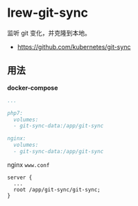 # lrew-git-sync

监听 git 变化，并克隆到本地。

* https://github.com/kubernetes/git-sync

## 用法

**docker-compose**

```yaml
...

php7:
  volumes:
  - git-sync-data:/app/git-sync

nginx:
  volumes:
  - git-sync-data:/app/git-sync
```

nginx `www.conf`

```nginx
server {
  ...
  root /app/git-sync/git-sync;
}
```
